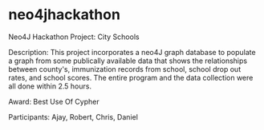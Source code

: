 # neo4jhackathon
Neo4J Hackathon Project: City Schools

Description: This project incorporates a neo4J graph database to populate a graph
from some publically available data that shows the relationships between county's,
immunization records from school, school drop out rates, and school scores. The 
entire program and the data collection were all done within 2.5 hours. 

Award: Best Use Of Cypher

Participants: Ajay, Robert, Chris, Daniel

